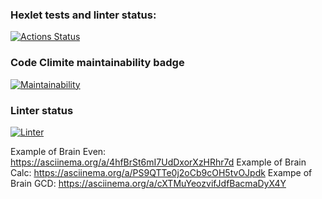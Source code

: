 ### Hexlet tests and linter status:
[![Actions Status](https://github.com/kativanova/php-project-lvl1/workflows/hexlet-check/badge.svg)](https://github.com/kativanova/php-project-lvl1/actions)
### Code Climite maintainability badge
[![Maintainability](https://api.codeclimate.com/v1/badges/a99a88d28ad37a79dbf6/maintainability)](https://codeclimate.com/github/codeclimate/codeclimate/maintainability)
### Linter status
[![Linter](https://github.com/kativanova/php-project-lvl1/workflows/Linter/badge.svg)](https://github.com/kativanova/php-project-lvl1/workflows/Linter/badge.svg)

Example of Brain Even: https://asciinema.org/a/4hfBrSt6mI7UdDxorXzHRhr7d
Example of Brain Calc: https://asciinema.org/a/PS9QTTe0j2oCb9cOH5tvOJpdk
Exampe of Brain GCD: https://asciinema.org/a/cXTMuYeozvifJdfBacmaDyX4Y